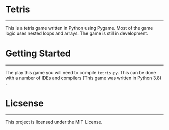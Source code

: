 
# Tetris
---
This is a tetris game written in Python using Pygame. Most of the game logic uses nested loops and arrays. The game is still in development.

# Getting Started
---
The play this game you will need to compile `tetris.py`. This can be done with a number of IDEs and compilers (This game was written in Python 3.8) .

# Licsense
---
This project is licensed under the MIT License.
